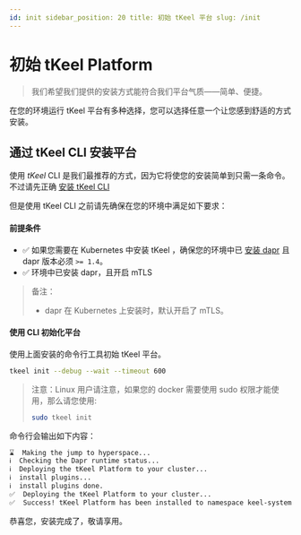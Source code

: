 ```yaml
---
id: init sidebar_position: 20 title: 初始 tKeel 平台 slug: /init
---
```


# 初始 tKeel Platform

> 我们希望我们提供的安装方式能符合我们平台气质——简单、便捷。

在您的环境运行 tKeel 平台有多种选择，您可以选择任意一个让您感到舒适的方式安装。


## 通过 tKeel CLI 安装平台

使用 _tKeel_ CLI
是我们最推荐的方式，因为它将使您的安装简单到只需一条命令。不过请先正确 [安装 tKeel CLI](cli#install-cli)

但是使用 tKeel CLI 之前请先确保在您的环境中满足如下要求：
#### 前提条件

- ✅ 如果您需要在 Kubernetes 中安装 tKeel
  ，确保您的环境中已 [安装 dapr](https://docs.dapr.io/operations/hosting/kubernetes/kubernetes-deploy)
  且 dapr 版本必须 `>= 1.4`。
- ✅ 环境中已安装 dapr，且开启 mTLS

> 备注：
> * dapr 在 Kubernetes 上安装时，默认开启了 mTLS。

#### 使用 CLI 初始化平台
使用上面安装的命令行工具初始 tKeel 平台。
```bash
tkeel init --debug --wait --timeout 600
```

> 注意：Linux 用户请注意，如果您的 docker 需要使用 sudo 权限才能使用，那么请您使用:
>  ```bash 
> sudo tkeel init
> ```

命令行会输出如下内容：
```bash
⌛  Making the jump to hyperspace...
ℹ️  Checking the Dapr runtime status...
ℹ️  Deploying the tKeel Platform to your cluster... 
ℹ️  install plugins...                                                        
ℹ️  install plugins done.                                                                                 
✅  Deploying the tKeel Platform to your cluster...                          
✅  Success! tKeel Platform has been installed to namespace keel-system. To verify, run `tkeel plugin list -k' in your terminal. To get started, go here: https://tkeel.io/keel-getting-started
```

恭喜您，安装完成了，敬请享用。
